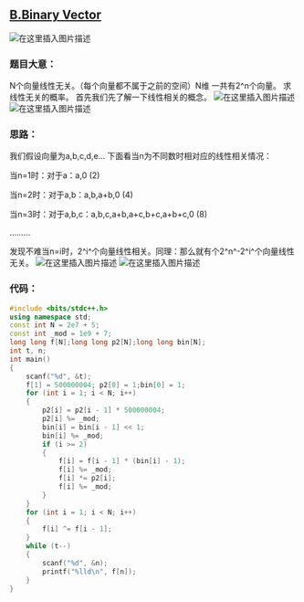 ## [B.Binary Vector](https://ac.nowcoder.com/acm/contest/5671/B)
![在这里插入图片描述](https://img-blog.csdnimg.cn/20200801210952363.png?x-oss-process=image/watermark,type_ZmFuZ3poZW5naGVpdGk,shadow_10,text_aHR0cHM6Ly9ibG9nLmNzZG4ubmV0L3FxXzQ1ODQ1NDA0,size_16,color_FFFFFF,t_70#pic_center)
### 题目大意：
N个向量线性无关。（每个向量都不属于之前的空间）N维
一共有2^n个向量。
求线性无关的概率。
首先我们先了解一下线性相关的概念。
![在这里插入图片描述](https://img-blog.csdnimg.cn/20200801212227902.png#pic_center)
![在这里插入图片描述](https://img-blog.csdnimg.cn/20200801212531263.png#pic_center)
### 思路：
我们假设向量为a,b,c,d,e…
下面看当n为不同数时相对应的线性相关情况：

当n=1时：对于a：a,0                          (2)

当n=2时：对于a,b：a,b,a+b,0                   (4)

当n=3时：对于a,b,c：a,b,c,a+b,a+c,b+c,a+b+c,0   (8)

………

发现不难当n=i时，2^i^个向量线性相关。同理：那么就有个2^n^-2^i^个向量线性无关。
![在这里插入图片描述](https://img-blog.csdnimg.cn/20200801212543394.png?x-oss-process=image/watermark,type_ZmFuZ3poZW5naGVpdGk,shadow_10,text_aHR0cHM6Ly9ibG9nLmNzZG4ubmV0L3FxXzQ1ODQ1NDA0,size_16,color_FFFFFF,t_70#pic_center)
![在这里插入图片描述](https://img-blog.csdnimg.cn/20200801212555242.png#pic_center)
### 代码：

```cpp
#include <bits/stdc++.h>
using namespace std;
const int N = 2e7 + 5;
const int _mod = 1e9 + 7;
long long f[N];long long p2[N];long long bin[N];
int t, n;
int main()
{
    scanf("%d", &t);
    f[1] = 500000004; p2[0] = 1;bin[0] = 1;
    for (int i = 1; i < N; i++)
    {
        p2[i] = p2[i - 1] * 500000004;
        p2[i] %= _mod;
        bin[i] = bin[i - 1] << 1;
        bin[i] %= _mod;
        if (i >= 2)
        {
            f[i] = f[i - 1] * (bin[i] - 1);
            f[i] %= _mod;
            f[i] *= p2[i];
            f[i] %= _mod;
        }
    }
    for (int i = 1; i < N; i++)
    {
        f[i] ^= f[i - 1];
    }
    while (t--)
    {
        scanf("%d", &n);
        printf("%lld\n", f[n]);
    }
}
```
